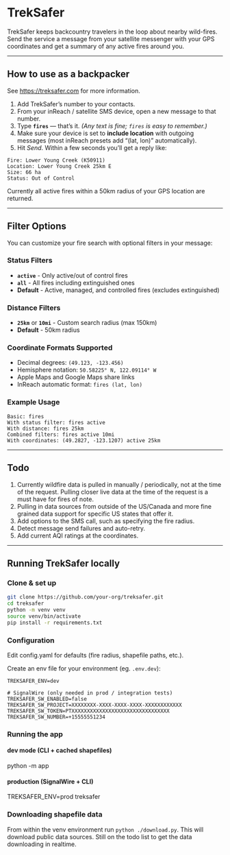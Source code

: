 # TrekSafer

TrekSafer keeps backcountry travelers in the loop about nearby wild-fires.
Send the service a message from your satellite messenger with your GPS coordinates and get a summary of any active fires around you.

---

## How to use as a backpacker

See https://treksafer.com for more information.

1. Add TrekSafer’s number to your contacts.
1. From your inReach / satellite SMS device, open a new message to that number.
1. Type **`fires`** — that’s it. *(Any text is fine; `fires` is easy to remember.)*
1. Make sure your device is set to **include location** with outgoing messages (most inReach presets add “(lat, lon)” automatically).
1. Hit *Send*. Within a few seconds you’ll get a reply like:

```
Fire: Lower Young Creek (K50911)
Location: Lower Young Creek 25km E
Size: 66 ha
Status: Out of Control
```

Currently all active fires within a 50km radius of your GPS location are returned.

---

## Filter Options

You can customize your fire search with optional filters in your message:

### Status Filters
- **`active`** - Only active/out of control fires
- **`all`** - All fires including extinguished ones
- **Default** - Active, managed, and controlled fires (excludes extinguished)

### Distance Filters
- **`25km`** or **`10mi`** - Custom search radius (max 150km)
- **Default** - 50km radius

### Coordinate Formats Supported
- Decimal degrees: `(49.123, -123.456)`
- Hemisphere notation: `50.58225° N, 122.09114° W`
- Apple Maps and Google Maps share links
- InReach automatic format: `fires (lat, lon)`

### Example Usage
```
Basic: fires
With status filter: fires active
With distance: fires 25km
Combined filters: fires active 10mi
With coordinates: (49.2827, -123.1207) active 25km
```

---

## Todo

1. Currently wildfire data is pulled in manually / periodically, not at the time of the request. Pulling closer live data at the time of the request is a must have for fires of note.
2. Pulling in data sources from outside of the US/Canada and more fine grained data support for specific US states that offer it.
3. Add options to the SMS call, such as specifying the fire radius.
4. Detect message send failures and auto-retry.
5. Add current AQI ratings at the coordinates.

---

## Running TrekSafer locally

### Clone & set up

```bash
git clone https://github.com/your-org/treksafer.git
cd treksafer
python -m venv venv
source venv/bin/activate
pip install -r requirements.txt
```

### Configuration

Edit config.yaml for defaults (fire radius, shapefile paths, etc.).

Create an env file for your environment (eg. `.env.dev`):

```
TREKSAFER_ENV=dev

# SignalWire (only needed in prod / integration tests)
TREKSAFER_SW_ENABLED=false
TREKSAFER_SW_PROJECT=XXXXXXXX-XXXX-XXXX-XXXX-XXXXXXXXXXXX
TREKSAFER_SW_TOKEN=PTXXXXXXXXXXXXXXXXXXXXXXXXXXXXXXXX
TREKSAFER_SW_NUMBER=+15555551234
```

### Running the app

#### dev mode (CLI + cached shapefiles)
python -m app

#### production (SignalWire + CLI)
TREKSAFER_ENV=prod treksafer

### Downloading shapefile data

From within the venv environment run `python ./download.py`. This will download public data sources. Still on the todo list to get the data downloading in realtime.
